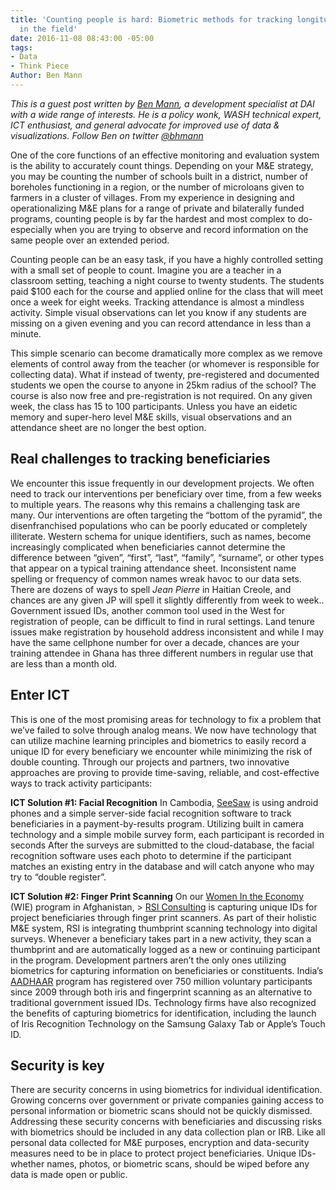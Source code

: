 ```yaml
---
title: 'Counting people is hard: Biometric methods for tracking longitudinal beneficiaries
  in the field'
date: 2016-11-08 08:43:00 -05:00
tags:
- Data
- Think Piece
Author: Ben Mann
---
```


*This is a guest post written by [Ben Mann](https://dai.com/who-we-are/our-team/ben-mann), a development specialist at DAI with a wide range of interests. He is a policy wonk, WASH technical expert, ICT enthusiast, and general advocate for improved use of data & visualizations. Follow Ben on twitter [@bhmann](https://twitter.com/bhmann)*

One of the core functions of an effective monitoring and evaluation system is the ability to accurately count things. Depending on your M&E strategy, you may be counting the number of schools built in a district, number of boreholes functioning in a region, or the number of microloans given to farmers in a cluster of villages. From my experience in designing and operationalizing M&E plans for a range of private and bilaterally funded programs, counting people is by far the hardest and most complex to do- especially when you are trying to observe and record information on the same people over an extended period.

<!--more-->

Counting people can be an easy task, if you have a highly controlled setting with a small set of people to count. Imagine you are a teacher in a classroom setting, teaching a night course to twenty students. The students paid $100 each for the course and applied online for the class that will meet once a week for eight weeks. Tracking attendance is almost a mindless activity. Simple visual observations can let you know if any students are missing on a given evening and you can record attendance in less than a minute.

This simple scenario can become dramatically more complex as we remove elements of control away from the teacher (or whomever is responsible for collecting data). What if instead of twenty, pre-registered and documented students we open the course to anyone in 25km radius of the school? The course is also now free and pre-registration is not required. On any given week, the class has 15 to 100 participants. Unless you have an eidetic memory and super-hero level M&E skills, visual observations and an attendance sheet are no longer the best option.

## Real challenges to tracking beneficiaries

We encounter this issue frequently in our development projects. We often need to track our interventions per beneficiary over time, from a few weeks to multiple years. The reasons why this remains a challenging task are many.  Our interventions are often targeting the “bottom of the pyramid”, the disenfranchised populations who can be poorly educated or completely illiterate. Western schema for unique identifiers, such as names, become increasingly complicated when beneficiaries cannot determine the difference between “given”, “first”, “last”, “family”, “surname”, or other types that appear on a typical training attendance sheet. Inconsistent name spelling or frequency of common names wreak havoc to our data sets. There are dozens of ways to spell <i>Jean Pierre</i> in Haitian Creole, and chances are any given JP will spell it slightly differently from week to week.. Government issued IDs, another common tool used in the West for registration of people, can be difficult to find in rural settings. Land tenure issues make registration by household address inconsistent and while I may have the same cellphone number for over a decade, chances are your training attendee in Ghana has three different numbers in regular use that are less than a month old.

## Enter ICT

This is one of the most promising areas for technology to fix a problem that we’ve failed to solve through analog means. We now have technology that can utilize machine learning principles and biometrics to easily record a unique ID for every beneficiary we encounter while minimizing the risk of double counting. Through our projects and partners, two innovative approaches are proving to provide time-saving, reliable, and cost-effective ways to track activity participants:

**ICT Solution #1: Facial Recognition**
In Cambodia, [SeeSaw](http://www.greenseesaw.com/home) is using android phones and a simple server-side facial recognition software to track beneficiaries in a payment-by-results program. Utilizing built in camera technology and a simple mobile survey form, each participant is recorded in seconds After the surveys are submitted to the cloud-database, the facial recognition software uses each photo to determine if the participant matches an existing entry in the database and will catch anyone who may try to “double register”.

**ICT Solution #2: Finger Print Scanning**
On our [Women In the Economy](http://dai.com/our-work/projects/afghanistan%E2%80%94promote-women-economy-wie) (WIE) program in Afghanistan, > [RSI Consulting](www.rsiafghanistan.com/index.php) is capturing unique IDs for project beneficiaries through finger print scanners. As part of their holistic M&E system, RSI is integrating thumbprint scanning technology into digital surveys. Whenever a beneficiary takes part in a new activity, they scan a thumbprint and are automatically logged as a new or continuing participant in the program.
Development partners aren’t the only ones utilizing biometrics for capturing information on beneficiaries or constituents. India’s [AADHAAR](http://www.innovationiseverywhere.com/this-is-aadhaar-indias-750-million-biometric-and-online-identity-database-and-its-future-as-an-ecosystem-of-innovation) program has registered over 750 million voluntary participants since 2009 through both iris and fingerprint scanning as an alternative to traditional government issued IDs. Technology firms have also recognized the benefits of capturing biometrics for identification, including the launch of Iris Recognition Technology on the Samsung Galaxy Tab or Apple’s Touch ID.

## Security is key

There are security concerns in using biometrics for individual identification. Growing concerns over government or private companies gaining access to personal information or biometric scans should not be quickly dismissed. Addressing these security concerns with beneficiaries and discussing risks with biometrics should be included in any data collection plan or IRB. Like all personal data collected for M&E purposes, encryption and data-security measures need to be in place to protect project beneficiaries. Unique IDs- whether names, photos, or biometric scans, should be wiped before any data is made open or public.